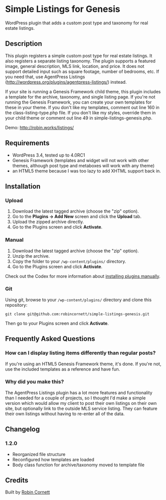 # Simple Listings for Genesis

WordPress plugin that adds a custom post type and taxonomy for real estate listings.

## Description

This plugin registers a simple custom post type for real estate listings.  It also registers a separate listing taxonomy. The plugin supports a featured image, general description, MLS link, location, and price. It does not support detailed input such as square footage, number of bedrooms, etc. If you need that, use AgentPress Listings (http://wordpress.org/plugins/agentpress-listings/) instead.

If your site is running a Genesis Framework child theme, this plugin includes a template for the archive, taxonomy, and single listing page. If you're not running the Genesis Framework, you can create your own templates for these in your theme. If you don't like my templates, comment out line 160 in the class-listing-type.php file. If you don't like my styles, override them in your child theme or comment out line 49 in simple-listings-genesis.php.

Demo: http://robin.works/listings/

## Requirements
* WordPress 3.4, tested up to 4.0RC1
* Genesis Framework (templates and widget will not work with other themes, although post type and metaboxes will work with any theme)
* an HTML5 theme because I was too lazy to add XHTML support back in.

## Installation

### Upload

1. Download the latest tagged archive (choose the "zip" option).
2. Go to the __Plugins -> Add New__ screen and click the __Upload__ tab.
3. Upload the zipped archive directly.
4. Go to the Plugins screen and click __Activate__.

### Manual

1. Download the latest tagged archive (choose the "zip" option).
2. Unzip the archive.
3. Copy the folder to your `/wp-content/plugins/` directory.
4. Go to the Plugins screen and click __Activate__.

Check out the Codex for more information about [installing plugins manually](http://codex.wordpress.org/Managing_Plugins#Manual_Plugin_Installation).

### Git

Using git, browse to your `/wp-content/plugins/` directory and clone this repository:

`git clone git@github.com:robincornett/simple-listings-genesis.git`

Then go to your Plugins screen and click __Activate__.

## Frequently Asked Questions

### How can I display listing items differently than regular posts?

If you're using an HTML5 Genesis Framework theme, it's done. If you're not, use the included templates as a reference and have fun.

### Why did you make this?

The AgentPress Listings plugin has a lot more features and functionality than I needed for a couple of projects, so I thought I'd make a simple version which would allow my client to post their own listings on their own site, but optionally link to the outside MLS service listing. They can feature their own listings without having to re-enter all of the data.

## Changelog

### 1.2.0
* Reorganized file structure
* Reconfigured how templates are loaded
* Body class function for archive/taxonomy moved to template file

## Credits

Built by [Robin Cornett](http://www.robincornett.com/)